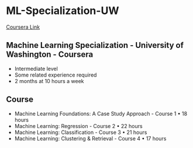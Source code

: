 # ML-Specialization-UW
[Coursera Link](https://www.coursera.org/specializations/machine-learning)

## Machine Learning Specialization - University of Washington - Coursera
- Intermediate level
- Some related experience required
- 2 months at 10 hours a week

## Course
- Machine Learning Foundations: A Case Study Approach - Course 1 • 18 hours
- Machine Learning: Regression - Course 2 • 22 hours
- Machine Learning: Classification - Course 3 • 21 hours
- Machine Learning: Clustering & Retrieval - Course 4 • 17 hours